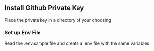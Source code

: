 ## Install Github Private Key
Place the private key in a directory of your choosing

### Set up Env File
Read the .env.sample file and create a .env file with the same variables

